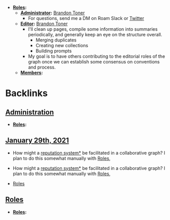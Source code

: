 - **[Roles](<Roles.md>):**
    - **[Administrator](<Administrator.md>):** [Brandon Toner](<Brandon Toner.md>)
        - For questions, send me a DM on Roam Slack or [Twitter](https://twitter.com/brandontoner)
    - **[Editor](<Editor.md>):** [Brandon Toner](<Brandon Toner.md>)
        - I'll clean up pages, compile some information into summaries periodically, and generally keep an eye on the structure overall.
            - Merging duplicates
            - Creating new collections
            - Building prompts
        - My goal is to have others contributing to the editorial roles of the graph once we can establish some consensus on conventions and process.
    - **[Members](<Members.md>):**

# Backlinks
## [Administration](<Administration.md>)
- **[Roles](<Roles.md>):**

## [January 29th, 2021](<January 29th, 2021.md>)
- How might a [reputation system](<reputation system.md>)[*](((AClEvNz7Q))) be facilitated in a collaborative graph? I plan to do this somewhat manually with [Roles](<Roles.md>),

- How might a [reputation system](<reputation system.md>)[*](((AClEvNz7Q))) be facilitated in a collaborative graph? I plan to do this somewhat manually with [Roles](<Roles.md>),

- [Roles](<Roles.md>)

## [Roles](<Roles.md>)
- **[Roles](<Roles.md>):**

